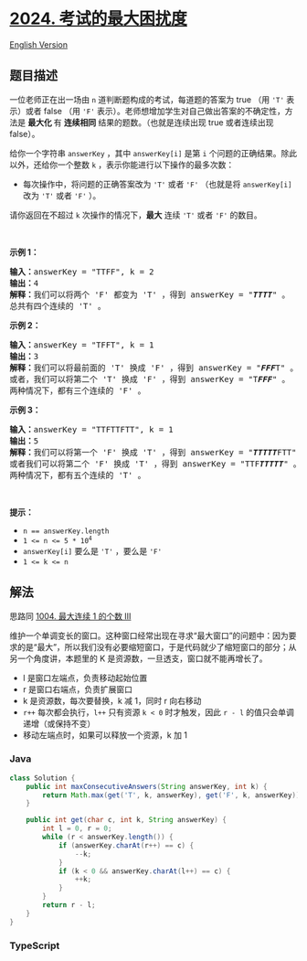 # [2024. 考试的最大困扰度](https://leetcode.cn/problems/maximize-the-confusion-of-an-exam)

[English Version](/solution/2000-2099/2024.Maximize%20the%20Confusion%20of%20an%20Exam/README_EN.md)

## 题目描述

<!-- 这里写题目描述 -->

<p>一位老师正在出一场由 <code>n</code>&nbsp;道判断题构成的考试，每道题的答案为 true （用 <code><span style="">'T'</span></code> 表示）或者 false （用 <code>'F'</code>&nbsp;表示）。老师想增加学生对自己做出答案的不确定性，方法是&nbsp;<strong>最大化&nbsp;</strong>有 <strong>连续相同</strong>&nbsp;结果的题数。（也就是连续出现 true 或者连续出现 false）。</p>

<p>给你一个字符串&nbsp;<code>answerKey</code>&nbsp;，其中&nbsp;<code>answerKey[i]</code>&nbsp;是第 <code>i</code>&nbsp;个问题的正确结果。除此以外，还给你一个整数 <code>k</code>&nbsp;，表示你能进行以下操作的最多次数：</p>

<ul>
	<li>每次操作中，将问题的正确答案改为&nbsp;<code>'T'</code> 或者&nbsp;<code>'F'</code>&nbsp;（也就是将 <code>answerKey[i]</code> 改为&nbsp;<code>'T'</code>&nbsp;或者&nbsp;<code>'F'</code>&nbsp;）。</li>
</ul>

<p>请你返回在不超过 <code>k</code>&nbsp;次操作的情况下，<strong>最大</strong>&nbsp;连续 <code>'T'</code>&nbsp;或者 <code>'F'</code>&nbsp;的数目。</p>

<p>&nbsp;</p>

<p><strong>示例 1：</strong></p>

<pre>
<b>输入：</b>answerKey = "TTFF", k = 2
<b>输出：</b>4
<b>解释：</b>我们可以将两个 'F' 都变为 'T' ，得到 answerKey = "<em><strong>TTTT</strong></em>" 。
总共有四个连续的 'T' 。
</pre>

<p><strong>示例 2：</strong></p>

<pre>
<b>输入：</b>answerKey = "TFFT", k = 1
<b>输出：</b>3
<b>解释：</b>我们可以将最前面的 'T' 换成 'F' ，得到 answerKey = "<em><strong>FFF</strong></em>T" 。
或者，我们可以将第二个 'T' 换成 'F' ，得到 answerKey = "T<em><strong>FFF</strong></em>" 。
两种情况下，都有三个连续的 'F' 。
</pre>

<p><strong>示例 3：</strong></p>

<pre>
<b>输入：</b>answerKey = "TTFTTFTT", k = 1
<b>输出：</b>5
<b>解释：</b>我们可以将第一个 'F' 换成 'T' ，得到 answerKey = "<em><strong>TTTTT</strong></em>FTT" 。
或者我们可以将第二个 'F' 换成 'T' ，得到 answerKey = "TTF<em><strong>TTTTT</strong></em>" 。
两种情况下，都有五个连续的 'T' 。
</pre>

<p>&nbsp;</p>

<p><strong>提示：</strong></p>

<ul>
	<li><code>n == answerKey.length</code></li>
	<li><code>1 &lt;= n &lt;= 5 * 10<sup>4</sup></code></li>
	<li><code>answerKey[i]</code>&nbsp;要么是&nbsp;<code>'T'</code> ，要么是&nbsp;<code>'F'</code></li>
	<li><code>1 &lt;= k &lt;= n</code></li>
</ul>

## 解法

思路同 [1004. 最大连续 1 的个数 III](/solution/1000-1099/1004.Max%20Consecutive%20Ones%20III/README.md)

维护一个单调变长的窗口。这种窗口经常出现在寻求“最大窗口”的问题中：因为要求的是“最大”，所以我们没有必要缩短窗口，于是代码就少了缩短窗口的部分；从另一个角度讲，本题里的 K 是资源数，一旦透支，窗口就不能再增长了。

-   l 是窗口左端点，负责移动起始位置
-   r 是窗口右端点，负责扩展窗口
-   k 是资源数，每次要替换，k 减 1，同时 r 向右移动
-   `r++` 每次都会执行，`l++` 只有资源 `k < 0` 时才触发，因此 `r - l` 的值只会单调递增（或保持不变）
-   移动左端点时，如果可以释放一个资源，k 加 1

### **Java**

```java
class Solution {
    public int maxConsecutiveAnswers(String answerKey, int k) {
        return Math.max(get('T', k, answerKey), get('F', k, answerKey));
    }

    public int get(char c, int k, String answerKey) {
        int l = 0, r = 0;
        while (r < answerKey.length()) {
            if (answerKey.charAt(r++) == c) {
                --k;
            }
            if (k < 0 && answerKey.charAt(l++) == c) {
                ++k;
            }
        }
        return r - l;
    }
}
```

### **TypeScript**
